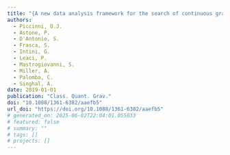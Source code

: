 ```yaml
---
title: "{A new data analysis framework for the search of continuous gravitational wave signals}"
authors:
  - Piccinni, O.J.
  - Astone, P.
  - D'Antonio, S.
  - Frasca, S.
  - Intini, G.
  - Leaci, P.
  - Mastrogiovanni, S.
  - Miller, A.
  - Palomba, C.
  - Singhal, A.
date: 2019-01-01
publication: "Class. Quant. Grav."
doi: "10.1088/1361-6382/aaefb5"
url_doi: "https://doi.org/10.1088/1361-6382/aaefb5"
# generated_on: 2025-06-02T22:04:01.055033
# featured: false
# summary: ""
# tags: []
# projects: []
---
```

